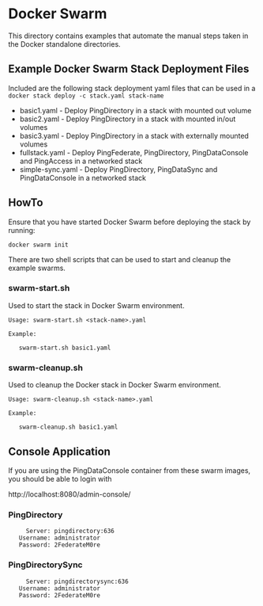 # Docker Swarm
This directory contains examples that automate the manual steps taken in the Docker standalone directories.

## Example Docker Swarm Stack Deployment Files
Included are the following stack deployment yaml files that can be used in a
`docker stack deploy -c stack.yaml stack-name`

* basic1.yaml        - Deploy PingDirectory in a stack with mounted out volume
* basic2.yaml        - Deploy PingDirectory in a stack with mounted in/out volumes
* basic3.yaml        - Deploy PingDirectory in a stack with externally mounted volumes
* fullstack.yaml     - Deploy PingFederate, PingDirectory, PingDataConsole and PingAccess in a networked stack
* simple-sync.yaml   - Deploy PingDirectory, PingDataSync and PingDataConsole in a networked stack

## HowTo
Ensure that you have started Docker Swarm before deploying the stack by running:

`docker swarm init`

There are two shell scripts that can be used to start and cleanup the example swarms.

### swarm-start.sh
Used to start the stack in Docker Swarm environment.

```
Usage: swarm-start.sh <stack-name>.yaml

Example:

   swarm-start.sh basic1.yaml
```

### swarm-cleanup.sh
Used to cleanup the Docker stack in Docker Swarm environment.

```
Usage: swarm-cleanup.sh <stack-name>.yaml

Example:

   swarm-cleanup.sh basic1.yaml
```

## Console Application
If you are using the PingDataConsole container from these swarm images, you should be able to login with

http://localhost:8080/admin-console/

### PingDirectory
```
     Server: pingdirectory:636
   Username: administrator
   Password: 2FederateM0re
```

### PingDirectorySync
```
     Server: pingdirectorysync:636
   Username: administrator
   Password: 2FederateM0re
```
